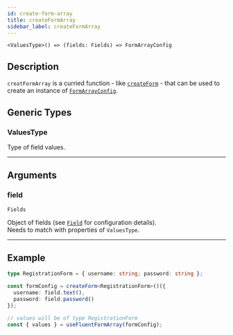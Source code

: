 ```yaml
---
id: create-form-array
title: createFormArray
sidebar_label: createFormArray
---
```


`<ValuesType>() => (fields: Fields) => FormArrayConfig`

## Description

`creatFormArray` is a curried function - like [`createForm`](create-form) - that can be used to create an instance of [`FormArrayConfig`](form-array-config).

## Generic Types

### ValuesType

Type of field values.

<hr/>

## Arguments

### field

`Fields`

Object of fields (see [`Field`](field) for configuration details).  
Needs to match with properties of `ValuesType`.

<hr />

## Example

```ts
type RegistrationForm = { username: string; password: string };

const formConfig = createForm<RegistrationForm>()({
  username: field.text(),
  password: field.password()
});

// values will be of type RegistrationForm
const { values } = useFluentFormArray(formConfig);
```

